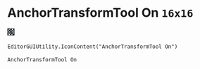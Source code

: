 # AnchorTransformTool On `16x16`
<img src="/img/AnchorTransformTool%20On.png" width=16 height=16>

``` CSharp
EditorGUIUtility.IconContent("AnchorTransformTool On")
```
```
AnchorTransformTool On
```
